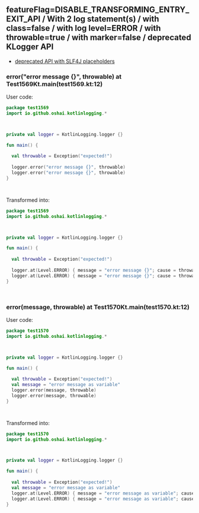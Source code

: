 ## featureFlag=DISABLE_TRANSFORMING_ENTRY_EXIT_API / With 2 log statement(s) / with class=false / with log level=ERROR / with throwable=true / with marker=false / deprecated KLogger API

* [deprecated API with SLF4J placeholders](deprecated-slf4j-placeholders.md)

###  error("error message {}", throwable) at Test1569Kt.main(test1569.kt:12)

User code:
```kotlin
package test1569
import io.github.oshai.kotlinlogging.*



private val logger = KotlinLogging.logger {}

fun main() {
  
  val throwable = Exception("expected!")
  
  logger.error("error message {}", throwable)
  logger.error("error message {}", throwable)
}




```
  
Transformed into:
```kotlin
package test1569
import io.github.oshai.kotlinlogging.*



private val logger = KotlinLogging.logger {}

fun main() {
  
  val throwable = Exception("expected!")
  
  logger.at(Level.ERROR) { message = "error message {}"; cause = throwable; internalCompilerData = KLoggingEventBuilder.InternalCompilerData(messageTemplate = "\"error message {}\"", className = "test1569.Test1569Kt", methodName = "main", fileName = "test1569.kt", lineNumber = 12)
  logger.at(Level.ERROR) { message = "error message {}"; cause = throwable; internalCompilerData = KLoggingEventBuilder.InternalCompilerData(messageTemplate = "\"error message {}\"", className = "test1569.Test1569Kt", methodName = "main", fileName = "test1569.kt", lineNumber = 13)
}




```

###  error(message, throwable) at Test1570Kt.main(test1570.kt:12)

User code:
```kotlin
package test1570
import io.github.oshai.kotlinlogging.*



private val logger = KotlinLogging.logger {}

fun main() {
  
  val throwable = Exception("expected!")
  val message = "error message as variable"
  logger.error(message, throwable)
  logger.error(message, throwable)
}




```
  
Transformed into:
```kotlin
package test1570
import io.github.oshai.kotlinlogging.*



private val logger = KotlinLogging.logger {}

fun main() {
  
  val throwable = Exception("expected!")
  val message = "error message as variable"
  logger.at(Level.ERROR) { message = "error message as variable"; cause = throwable; internalCompilerData = KLoggingEventBuilder.InternalCompilerData(messageTemplate = "message", className = "test1570.Test1570Kt", methodName = "main", fileName = "test1570.kt", lineNumber = 12)
  logger.at(Level.ERROR) { message = "error message as variable"; cause = throwable; internalCompilerData = KLoggingEventBuilder.InternalCompilerData(messageTemplate = "message", className = "test1570.Test1570Kt", methodName = "main", fileName = "test1570.kt", lineNumber = 13)
}




```
